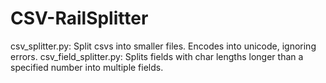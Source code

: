 CSV-RailSplitter
================

csv_splitter.py: Split csvs into smaller files. Encodes into unicode, ignoring errors.
csv_field_splitter.py: Splits fields with char lengths longer than a specified number into multiple fields.
